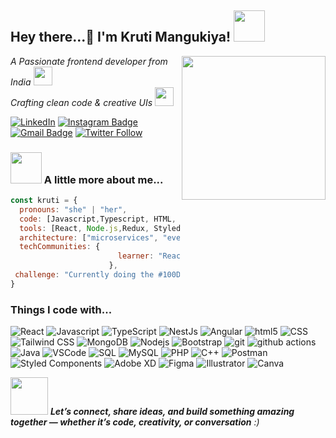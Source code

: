 <h2>Hey there...👋 I'm Kruti Mangukiya! <img src="https://media.giphy.com/media/mGcNjsfWAjY5AEZNw6/giphy.gif" width="50"></h2>
<img align='right' src="https://media.giphy.com/media/ieyl9zmCjO4b4t6qoY/giphy.gif" width="230">
<p><em>A Passionate frontend developer from India <img src="https://media.giphy.com/media/fYSnHlufseco8Fh93Z/giphy.gif" width="30"></br>Crafting clean code & creative UIs    <img src="https://media.giphy.com/media/WUlplcMpOCEmTGBtBW/giphy.gif" width="30"> </em></p>


[![LinkedIn](https://img.shields.io/badge/-LinkedIn-B4D4F4?style=flat&logo=linkedin&logoColor=white)](https://www.linkedin.com/in/kruti-mangukiya/)
[![Instagram Badge](https://img.shields.io/badge/-@kruti__-F0D1F5?style=flat&logo=instagram&logoColor=C13584)](https://www.instagram.com/kruti__mangukiya_/?hl=en)
[![Gmail Badge](https://img.shields.io/badge/-krutimangukiya09-FCD6D6?style=flat&logo=gmail&logoColor=D93025)](mailto:krutimangukiya09@gmail.com)
[![Twitter Follow](https://img.shields.io/twitter/follow/@KrutiMangukiya-D2EDFF?label=KrutiMangukiya&logoColor-D2EDFF)](https://x.com/KrutiMangukiya)




### <img src="https://media.giphy.com/media/VgCDAzcKvsR6OM0uWg/giphy.gif" width="50"> A little more about me...  

```javascript
const kruti = {
  pronouns: "she" | "her",
  code: [Javascript,Typescript, HTML, CSS, Java],
  tools: [React, Node.js,Redux, Styled-Components, Jest, Storybook],
  architecture: ["microservices", "event-driven", "design system pattern"],
  techCommunities: {
                        learner: "ReactJS,DSA",
                      },
 challenge: "Currently doing the #100DaysOfCode focused on React and DSA"
}
```
<h3>Things I code with...</h3>

<p>

<img alt="React" src="https://img.shields.io/badge/-React-D1F4F9?style=flat-square&logo=react&logoColor=61DAFB" />
<img alt="Javascript" src="https://img.shields.io/badge/-javascript-FEF7C3?style=flat-square&logo=javascript&logoColor=black" />
<img alt="TypeScript" src="https://img.shields.io/badge/-TypeScript-CADCF8?style=flat-square&logo=typescript&logoColor=007ACC" />
<img alt="NestJs" src="https://img.shields.io/badge/-NestJs-F4C5CC?style=flat-square&logo=nestjs&logoColor=ea2845" />
<img alt="Angular" src="https://img.shields.io/badge/-Angular-F7C1C1?style=flat-square&logo=angular&logoColor=DD0031" />
<img alt="html5" src="https://img.shields.io/badge/-HTML5-F9D3B4?style=flat-square&logo=html5&logoColor=E34F26" />
<img alt="CSS" src="https://img.shields.io/badge/CSS3-CAE9F5?style=flat-square&logo=css3&logoColor=1572B6" />
<img alt="Tailwind CSS" src="https://img.shields.io/badge/Tailwind_CSS-D7F9ED?style=flat-square&logo=tailwind-css&logoColor=38B2AC" />
<img alt="MongoDB" src="https://img.shields.io/badge/-MongoDB-D2F5D3?style=flat-square&logo=mongodb&logoColor=13aa52" />
<img alt="Nodejs" src="https://img.shields.io/badge/-Nodejs-D5EFD1?style=flat-square&logo=Node.js&logoColor=43853d" />
<img alt="Bootstrap" src="https://img.shields.io/badge/-bootstrap-E7D6F6?style=flat-square&logo=bootstrap&logoColor=7953b3" />
<img alt="git" src="https://img.shields.io/badge/-Git-FAD4D4?style=flat-square&logo=git&logoColor=F05032" />
<img alt="github actions" src="https://img.shields.io/badge/-Github_Actions-CCE3FF?style=flat-square&logo=github-actions&logoColor=2088FF" />
<img alt="Java" src="https://img.shields.io/badge/Java-CDE1F4?style=flat-square&logo=java&logoColor=007396" />
<img alt="VSCode" src="https://img.shields.io/badge/VS_Code-CADCF8?style=flat-square&logo=visual-studio-code&logoColor=007ACC" />
<img alt="SQL" src="https://img.shields.io/badge/SQL-F9D1D1?style=flat-square&logo=database&logoColor=CC2927" />
<img alt="MySQL" src="https://img.shields.io/badge/MySQL-D7EAF6?style=flat-square&logo=mysql&logoColor=4479A1" />
<img alt="PHP" src="https://img.shields.io/badge/PHP-E1D8F5?style=flat-square&logo=php&logoColor=777BB4" />
<img alt="C++" src="https://img.shields.io/badge/C++-C2D6F9?style=flat-square&logo=c%2B%2B&logoColor=00599C" />
<img alt="Postman" src="https://img.shields.io/badge/Postman-F9C8B9?style=flat-square&logo=postman&logoColor=FF6C37" />
<img alt="Styled Components" src="https://img.shields.io/badge/-Styled_Components-F5D1DA?style=flat-square&logo=styled-components&logoColor=db7092" />
<img alt="Adobe XD" src="https://img.shields.io/badge/-Adobe%20XD-FAD1F5?style=flat-square&logo=Adobe%20XD&logoColor=ff62f6" />
<img alt="Figma" src="https://img.shields.io/badge/Figma-FDD6CC?style=flat-square&logo=figma&logoColor=F24E1E" />
<img alt="Illustrator" src="https://img.shields.io/badge/Illustrator-FFE0C2?style=flat-square&logo=adobe-illustrator&logoColor=FF9A00" />
<img alt="Canva" src="https://img.shields.io/badge/Canva-C2F5F2?style=flat-square&logo=canva&logoColor=00C4CC" />

</p>

<img src="https://media.giphy.com/media/LnQjpWaON8nhr21vNW/giphy.gif" width="60"> <em><b>Let’s connect, share ideas, and build something amazing together — whether it’s code, creativity, or conversation</b> :)</em>
